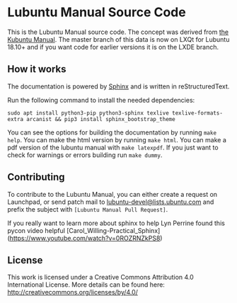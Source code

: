 # Lubuntu Manual Source Code

This is the Lubuntu Manual source code. The concept was derived from [the Kubuntu Manual](https://github.com/ahoneybun/kubuntu-manual). The master branch of this data is now on LXQt for Lubuntu 18.10+ and if you want code for earlier versions it is on the LXDE branch. 

## How it works

The documentation is powered by [Sphinx](http://www.sphinx-doc.org/en/stable/) and is written in reStructuredText.

Run the following command to install the needed dependencies:

```
sudo apt install python3-pip python3-sphinx texlive texlive-formats-extra arcanist && pip3 install sphinx_bootstrap_theme
```

You can see the options for building the documentation by running `make help`. You can make the html version by running `make html`. You can make a pdf version of the lubuntu manual with `make latexpdf`. If you just want to check for warnings or errors building run `make dummy`.

## Contributing

To contribute to the Lubuntu Manual, you can either create a request on Launchpad, or send patch mail to [lubuntu-devel@lists.ubuntu.com](mailto:lubuntu-devel@lists.ubuntu.com) and prefix the subject with `[Lubuntu Manual Pull Request]`.

If you really want to learn more about sphinx to help Lyn Perrine found this pycon video helpful [Carol_Willing-Practical_Sphinx] (https://www.youtube.com/watch?v=0ROZRNZkPS8)

## License

This work is licensed under a Creative Commons Attribution 4.0 International License. More details can be found here: http://creativecommons.org/licenses/by/4.0/
